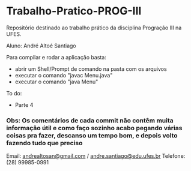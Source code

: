 # Trabalho-Pratico-PROG-III
Repositório destinado ao trabalho prático da disciplina Progração III na UFES. 

Aluno: André Altoé Santiago

Para compilar e rodar a aplicação basta:

- abrir um Shell/Prompt de comando na pasta com os arquivos
- executar o comando "javac Menu.java"
- executar o comando "java Menu"

To do:
- Parte 4

### Obs: Os comentários de cada commit não contêm muita informação útil e como faço sozinho acabo pegando várias coisas pra fazer, descanso um tempo bom, e depois volto fazendo tudo que preciso
Email: andrealtosan@gmail.com / andre.santiago@edu.ufes.br
Telefone: (28) 99985-0991
